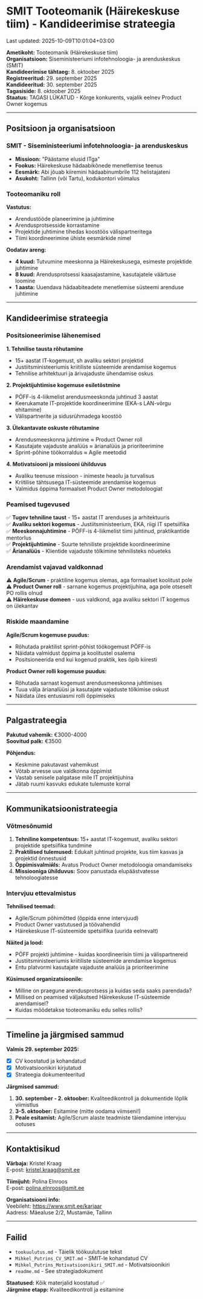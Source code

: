 # SMIT Tooteomanik (Häirekeskuse tiim) - Kandideerimise strateegia

Last updated: 2025-10-09T10:01:04+03:00

**Ametikoht:** Tooteomanik (Häirekeskuse tiim)  
**Organisatsioon:** Siseministeeriumi infotehnoloogia- ja arenduskeskus (SMIT)  
**Kandideerimise tähtaeg:** 8. oktoober 2025  
**Registreeritud:** 29. september 2025  
**Kandideeritud:** 30. september 2025  
**Tagasiside:** 8. oktoober 2025  
**Staatus:** TAGASI LÜKATUD - Kõrge konkurents, vajalik eelnev Product Owner kogemus

---

## Positsioon ja organisatsioon

### SMIT - Siseministeeriumi infotehnoloogia- ja arenduskeskus

- **Missioon:** "Päästame elusid ITga"
- **Fookus:** Häirekeskuse hädaabikõnede menetlemise teenus
- **Eesmärk:** Abi jõuab kiiremini hädaabinumbrile 112 helistajateni
- **Asukoht:** Tallinn (või Tartu), kodukontori võimalus

### Tooteomaniku roll

**Vastutus:**

- Arendustööde planeerimine ja juhtimine
- Arendusprotsesside korrastamine
- Projektide juhtimine tihedas koostöös välispartneritega
- Tiimi koordineerimine ühiste eesmärkide nimel

**Oodatav areng:**

- **4 kuud:** Tutvumine meeskonna ja Häirekeskusega, esimeste projektide juhtimine
- **8 kuud:** Arendusprotsessi kaasajastamine, kasutajatele väärtuse loomine
- **1 aasta:** Uuendava hädaabiteadete menetlemise süsteemi arenduse juhtimine

---

## Kandideerimise strateegia

### Positsioneerimise lähenemised

**1. Tehnilise tausta rõhutamine**  

- 15+ aastat IT-kogemust, sh avaliku sektori projektid
- Justiitsministeeriumis kriitiliste süsteemide arendamise kogemus
- Tehnilise arhitektuuri ja ärivajaduste ühendamise oskus

**2. Projektijuhtimise kogemuse esiletõstmine**  

- PÖFF-is 4-liikmelist arendusmeeskonda juhtinud 3 aastat
- Keerukamate IT-projektide koordineerimine (EKA-s LAN-võrgu ehitamine)
- Välispartnerite ja sidusrühmadega koostöö

**3. Ülekantavate oskuste rõhutamine**  

- Arendusmeeskonna juhtimine ≈ Product Owner roll
- Kasutajate vajaduste analüüs ≈ ärianalüüs ja prioriteerimine
- Sprint-põhine töökorraldus ≈ Agile meetodid

**4. Motivatsiooni ja missiooni ühilduvus**  

- Avaliku teenuse missioon - inimeste heaolu ja turvalisus
- Kriitilise tähtsusega IT-süsteemide arendamise kogemus
- Valmidus õppima formaalset Product Owner metodoloogiat

### Peamised tugevused

✅ **Tugev tehniline taust** - 15+ aastat IT arenduses ja arhitektuuris  
✅ **Avaliku sektori kogemus** - Justiitsministeerium, EKA, riigi IT spetsiifika  
✅ **Meeskonnajuhtimine** - PÖFF-is 4-liikmelist tiimi juhtinud, praktikantide mentorlus  
✅ **Projektijuhtimine** - Suurte tehniliste projektide koordineerimine  
✅ **Ärianalüüs** - Klientide vajaduste tõlkimine tehnilisteks nõueteks

### Arendamist vajavad valdkonnad

⚠️ **Agile/Scrum** - praktiline kogemus olemas, aga formaalset koolitust pole  
⚠️ **Product Owner roll** - sarnane kogemus projektijuhina, aga pole otseselt PO rollis olnud  
⚠️ **Häirekeskuse domeen** - uus valdkond, aga avaliku sektori IT kogemus on ülekantav

### Riskide maandamine

**Agile/Scrum kogemuse puudus:**

- Rõhutada praktilist sprint-põhist töökogemust PÖFF-is
- Näidata valmidust õppima ja koolitustel osalema
- Positsioneerida end kui kogenud praktik, kes õpib kiiresti

**Product Owner rolli kogemuse puudus:**

- Rõhutada sarnast kogemust arendusmeeskonna juhtimises
- Tuua välja ärianalüüsi ja kasutajate vajaduste tõlkimise oskust
- Näidata üles entusiasmi rolli õppimiseks

---

## Palgastrateegia

**Pakutud vahemik:** €3000-4000  
**Soovitud palk:** €3500

**Põhjendus:**

- Keskmine pakutavast vahemikust
- Võtab arvesse uue valdkonna õppimist
- Vastab senisele palgatase mile IT projektijuhina
- Jätab ruumi kasvuks edukate tulemuste korral

---

## Kommunikatsioonistrateegia

### Võtmesõnumid

1. **Tehniline kompetentsus:** 15+ aastat IT-kogemust, avaliku sektori projektide spetsiifika tundmine
2. **Praktilised tulemused:** Edukalt juhtinud projekte, kus tiim kasvas ja projektid õnnestusid
3. **Õppimisvalmiйls:** Avatus Product Owner metodoloogia omandamiseks
4. **Missiooniga ühilduvus:** Soov panustada elupäästvatesse tehnoloogiatesse

### Intervjuu ettevalmistus

**Tehnilised teemad:**

- Agile/Scrum põhimõtted (õppida enne intervjuud)
- Product Owner vastutused ja töövahendid
- Häirekeskuse IT-süsteemide spetsiifika (uurida eelnevalt)

**Näited ja lood:**

- PÖFF projekti juhtimine - kuidas koordineerisin tiimi ja välispartnereid
- Justiitsministeeriumis kriitiliste süsteemide arendamise kogemus
- Entu platvormi kasutajate vajaduste analüüs ja prioriteerimine

**Küsimused organizatsioonile:**

- Milline on praegune arendusprotsess ja kuidas seda saaks parendada?
- Millised on peamised väljakutsed Häirekeskuse IT-süsteemide arendamisel?
- Kuidas mõõdetakse tooteomaniku edu selles rollis?

---

## Timeline ja järgmised sammud

**Valmis 29. september 2025:**

- [x] CV koostatud ja kohandatud
- [x] Motivatsioonikiri kirjutatud
- [x] Strateegia dokumenteeritud

**Järgmised sammud:**

1. **30. september - 2. oktoober:** Kvaliteedikontroll ja dokumentide lõplik viimistlus
2. **3-5. oktoober:** Esitamine (mitte oodama viimseni!)
3. **Peale esitamist:** Agile/Scrum alaste teadmiste täiendamine intervjuu ootuses

---

## Kontaktisikud

**Värbaja:** Kristel Kraag  
E-post: [kristel.kraag@smit.ee](mailto:kristel.kraag@smit.ee)

**Tiimijuht:** Polina Elnroos  
E-post: [polina.elnroos@smit.ee](mailto:polina.elnroos@smit.ee)

**Organisatsiooni info:**  
Veebileht: <https://www.smit.ee/karjaar>  
Aadress: Mäealuse 2/2, Mustamäe, Tallinn

---

## Failid

- `tookuulutus.md` - Täielik töökuulutuse tekst
- `Mihkel_Putrins_CV_SMIT.md` - SMIT-le kohandatud CV
- `Mihkel_Putrins_Motivatsioonikiri_SMIT.md` - Motivatsioonikiri
- `readme.md` - See strategiadokument

**Staatused:** Kõik materjalid koostatud ✅  
**Järgmine etapp:** Kvaliteedikontroll ja esitamine
